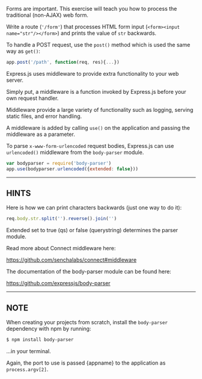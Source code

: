 Forms are important. This exercise will teach you how to process the traditional (non-AJAX) web form.

Write a route (`'/form'`) that processes HTML form input
(`<form><input name="str"/></form>`) and prints the value of `str` backwards.

To handle a POST request, use the `post()` method which is used the same way as `get()`:

```js
app.post('/path', function(req, res){...})
```

Express.js uses middleware to provide extra functionality to your web server.

Simply put, a middleware is a function invoked by Express.js before your own
request handler.

Middleware provide a large variety of functionality such as logging, serving
static files, and error handling.

A middleware is added by calling `use()` on the application and passing the
middleware as a parameter.

To parse `x-www-form-urlencoded` request bodies, Express.js can use `urlencoded()`
middleware from the `body-parser` module.

```js
var bodyparser = require('body-parser')
app.use(bodyparser.urlencoded({extended: false}))
```


-----------------------------

## HINTS

Here is how we can print characters backwards (just one way to do it):

```js
req.body.str.split('').reverse().join('')
```

Extended set to true (qs) or false (querystring) determines the parser module.

Read more about Connect middleware here:

  https://github.com/senchalabs/connect#middleware

The documentation of the body-parser module can be found here:

  https://github.com/expressjs/body-parser


-----------------------------

## NOTE

When creating your projects from scratch, install the `body-parser` dependency
with npm by running:

```sh
$ npm install body-parser
```

…in your terminal.

Again, the port to use is passed {appname} to the application as `process.argv[2]`.
